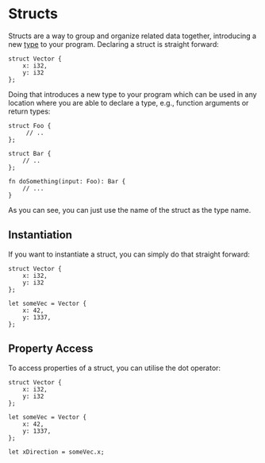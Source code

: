 # Structs

Structs are a way to group and organize related data together, introducing a new [type](../basics/types.md) to your program. Declaring a struct is straight forward:

```why
struct Vector {
    x: i32,
    y: i32
};
```

Doing that introduces a new type to your program which can be used in any location where you are able to declare a type, e.g., function arguments or return types:

```
struct Foo {
     // ..
};

struct Bar {
    // ..
};

fn doSomething(input: Foo): Bar {
    // ...
}
```

As you can see, you can just use the name of the struct as the type name.

## Instantiation

If you want to instantiate a struct, you can simply do that straight forward:

```why
struct Vector {
    x: i32,
    y: i32
};

let someVec = Vector {
    x: 42,
    y: 1337,
};
```

## Property Access

To access properties of a struct, you can utilise the dot operator:

```why
struct Vector {
    x: i32,
    y: i32
};

let someVec = Vector {
    x: 42,
    y: 1337,
};

let xDirection = someVec.x;
```
